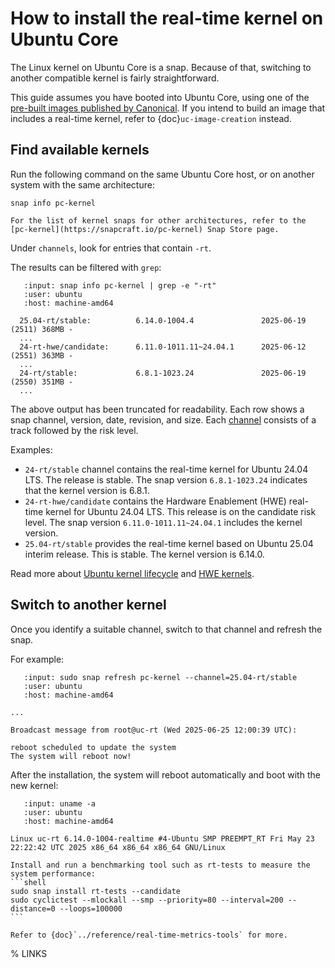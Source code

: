 # How to install the real-time kernel on Ubuntu Core

The Linux kernel on Ubuntu Core is a snap. Because of that, switching to another compatible kernel is fairly straightforward.

This guide assumes you have booted into Ubuntu Core, using one of the [pre-built images published by Canonical][pre-built-uc].
If you intend to build an image that includes a real-time kernel, refer to {doc}`uc-image-creation` instead.

## Find available kernels

Run the following command on the same Ubuntu Core host, or on another system with the same architecture:
```shell
snap info pc-kernel
```

```{tip}
For the list of kernel snaps for other architectures, refer to the [pc-kernel](https://snapcraft.io/pc-kernel) Snap Store page.
```

Under `channels`, look for entries that contain `-rt`.

The results can be filtered with `grep`: 
```{terminal}
   :input: snap info pc-kernel | grep -e "-rt"
   :user: ubuntu
   :host: machine-amd64

  25.04-rt/stable:          6.14.0-1004.4               2025-06-19 (2511) 368MB -
  ...
  24-rt-hwe/candidate:      6.11.0-1011.11~24.04.1      2025-06-12 (2551) 363MB -
  ...
  24-rt/stable:             6.8.1-1023.24               2025-06-19 (2550) 351MB -
  ...
```

The above output has been truncated for readability.
Each row shows a snap channel, version, date, revision, and size.
Each [channel][channels] consists of a track followed by the risk level.

Examples:
* `24-rt/stable` channel contains the real-time kernel for Ubuntu 24.04 LTS. The release is stable. The snap version `6.8.1-1023.24` indicates that the kernel version is 6.8.1.
* `24-rt-hwe/candidate` contains the Hardware Enablement (HWE) real-time kernel for Ubuntu 24.04 LTS. This release is on the candidate risk level. The snap version `6.11.0-1011.11~24.04.1` includes the kernel version.
* `25.04-rt/stable` provides the real-time kernel based on Ubuntu 25.04 interim release. This is stable. The kernel version is 6.14.0.

Read more about [Ubuntu kernel lifecycle][kernel-lifecycle] and [HWE kernels][kwe-kernels].

## Switch to another kernel

Once you identify a suitable channel, switch to that channel and refresh the snap.

For example:
```{terminal}
   :input: sudo snap refresh pc-kernel --channel=25.04-rt/stable
   :user: ubuntu
   :host: machine-amd64

...

Broadcast message from root@uc-rt (Wed 2025-06-25 12:00:39 UTC):

reboot scheduled to update the system
The system will reboot now!

```

After the installation, the system will reboot automatically and boot with the new kernel:
```{terminal}
   :input: uname -a
   :user: ubuntu
   :host: machine-amd64

Linux uc-rt 6.14.0-1004-realtime #4-Ubuntu SMP PREEMPT_RT Fri May 23 22:22:42 UTC 2025 x86_64 x86_64 x86_64 GNU/Linux
```

````{tip}
Install and run a benchmarking tool such as rt-tests to measure the system performance:
```shell
sudo snap install rt-tests --candidate
sudo cyclictest --mlockall --smp --priority=80 --interval=200 --distance=0 --loops=100000
```

Refer to {doc}`../reference/real-time-metrics-tools` for more.
````

% LINKS

[pre-built-uc]: https://documentation.ubuntu.com/core/tutorials/try-pre-built-images/index.html
[channels]: https://snapcraft.io/docs/channels
[kernel-lifecycle]: https://ubuntu.com/kernel/lifecycle
[kwe-kernels]: https://canonical-kernel-docs.readthedocs-hosted.com/latest/reference/hwe-kernels/
